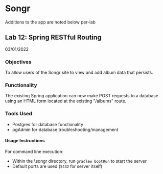 # Songr
Additions to the app are noted below per-lab

## Lab 12: Spring RESTful Routing
03/01/2022

### Objectives

To allow users of the Songr site to view and add album data that persists.

### Functionality

The existing Spring application can now make POST requests to a database using an HTML form located at the existing "/albums" route.

### Tools Used
* Postgres for database functionality
* pgAdmin for database troubleshooting/management

#### Usage Instructions

For command line execution: 
* Within the \songr directory, run `gradlew bootRun` to start the server
* Default ports are used (`5432` for server itself)